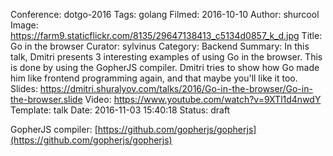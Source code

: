 Conference: dotgo-2016
Tags: golang
Filmed: 2016-10-10
Author: shurcool
Image: https://farm9.staticflickr.com/8135/29647138413_c5134d0857_k_d.jpg
Title: Go in the browser
Curator: sylvinus
Category: Backend
Summary: In this talk, Dmitri presents 3 interesting examples of using Go in the browser. This is done by using the GopherJS compiler. Dmitri tries to show how Go made him like frontend programming again, and that maybe you'll like it too.
Slides: https://dmitri.shuralyov.com/talks/2016/Go-in-the-browser/Go-in-the-browser.slide
Video: https://www.youtube.com/watch?v=9XTl1d4nwdY
Template: talk
Date: 2016-11-03 15:40:18
Status: draft

GopherJS compiler: [https://github.com/gopherjs/gopherjs](https://github.com/gopherjs/gopherjs)